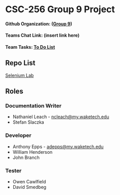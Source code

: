 # CSC-256 Group 9 Project
#### Github Organization: ([Group 9](https://github.com/CSC-256-Group-Project-9))
#### Teams Chat Link: (insert link here)
#### Team Tasks: [To Do List](https://github.com/users/Nate-is-Great/projects/1)

## Repo List
[Selenium Lab](https://github.com/CSC-256-Group-Project-9/Group-9-Selenium-Lab)

## Roles

### Documentation Writer
 - Nathaniel Leach - ncleach@my.waketech.edu
 - Stefan Slaczka
### Developer
 - Anthony Epps - adepps@my.waketech.edu
 - William Henderson
 - John Branch
### Tester
 - Owen Cawlfield
 - David Smedbeg
